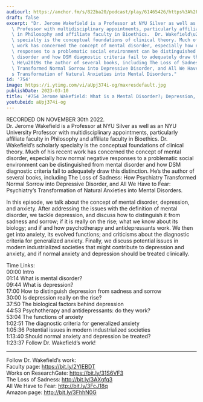 ```yaml
---
audiourl: https://anchor.fm/s/822ba20/podcast/play/61465426/https%3A%2F%2Fd3ctxlq1ktw2nl.cloudfront.net%2Fstaging%2F2022-10-30%2Ff5726f4d-02b5-7828-7cbd-6c9f4c9eab28.m4a
draft: false
excerpt: "Dr. Jerome Wakefield is a Professor at NYU Silver as well as an NYU University\
  \ Professor with multidisciplinary appointments, particularly affiliate faculty\
  \ in Philosophy and affiliate faculty in Bioethics.  Dr. Wakefield\u2019s scholarly\
  \ specialty is the conceptual foundations of clinical theory. Much of his recent\
  \ work has concerned the concept of mental disorder, especially how normal negative\
  \ responses to a problematic social environment can be distinguished from mental\
  \ disorder and how DSM diagnostic criteria fail to adequately draw this distinction.\
  \ He\u2019s the author of several books, including The Loss of Sadness: How Psychiatry\
  \ Transformed Normal Sorrow into Depressive Disorder, and All We Have to Fear: Psychiatry\u2019\
  s Transformation of Natural Anxieties into Mental Disorders."
id: '754'
image: https://i.ytimg.com/vi/aUpj374i-og/maxresdefault.jpg
publishDate: 2023-03-10
title: '#754 Jerome Wakefield: What is a Mental Disorder?; Depression, and Anxiety'
youtubeid: aUpj374i-og
---
```

<div class="timelinks">

RECORDED ON NOVEMBER 30th 2022.  
Dr. Jerome Wakefield is a Professor at NYU Silver as well as an NYU University Professor with multidisciplinary appointments, particularly affiliate faculty in Philosophy and affiliate faculty in Bioethics.  Dr. Wakefield’s scholarly specialty is the conceptual foundations of clinical theory. Much of his recent work has concerned the concept of mental disorder, especially how normal negative responses to a problematic social environment can be distinguished from mental disorder and how DSM diagnostic criteria fail to adequately draw this distinction. He’s the author of several books, including The Loss of Sadness: How Psychiatry Transformed Normal Sorrow into Depressive Disorder, and All We Have to Fear: Psychiatry’s Transformation of Natural Anxieties into Mental Disorders.

In this episode, we talk about the concept of mental disorder, depression, and anxiety. After addressing the issues with the definition of mental disorder, we tackle depression, and discuss how to distinguish it from sadness and sorrow; if it is really on the rise; what we know about its biology; and if and how psychotherapy and antidepressants work. We then get into anxiety, its evolved functions; and criticisms about the diagnostic criteria for generalized anxiety. Finally, we discuss potential issues in modern industrialized societies that might contribute to depression and anxiety, and if normal anxiety and depression should be treated clinically.

Time Links:  
<time>00:00</time> Intro  
<time>01:14</time> What is mental disorder?  
<time>09:44</time> What is depression?  
<time>17:00</time> How to distinguish depression from sadness and sorrow  
<time>30:00</time> Is depression really on the rise?  
<time>37:50</time> The biological factors behind depression  
<time>44:53</time> Psychotherapy and antidepressants: do they work?  
<time>53:04</time> The functions of anxiety  
<time>1:02:51</time> The diagnostic criteria for generalized anxiety  
<time>1:05:36</time> Potential issues in modern industrialized societies  
<time>1:13:40</time> Should normal anxiety and depression be treated?  
<time>1:23:37</time> Follow Dr. Wakefield’s work!

---

Follow Dr. Wakefield’s work:  
Faculty page: https://bit.ly/2YIEBDT  
Works on ResearchGate: https://bit.ly/31S6VF3  
The Loss of Sadness: http://bit.ly/3AXgfq3  
All We Have to Fear: http://bit.ly/3FcJ18q  
Amazon page: http://bit.ly/3FhhN0G
</div>

